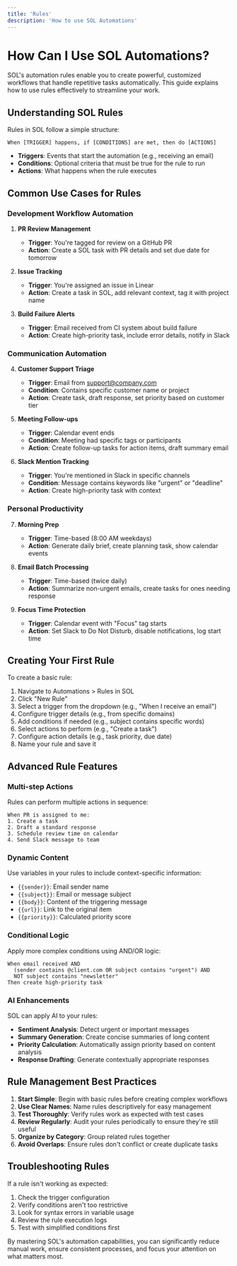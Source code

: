 ```yaml
---
title: 'Rules'
description: 'How to use SOL Automations'
---
```


# How Can I Use SOL Automations?

SOL's automation rules enable you to create powerful, customized workflows that handle repetitive tasks automatically. This guide explains how to use rules effectively to streamline your work.

## Understanding SOL Rules

Rules in SOL follow a simple structure:

```
When [TRIGGER] happens, if [CONDITIONS] are met, then do [ACTIONS]
```

- **Triggers**: Events that start the automation (e.g., receiving an email)
- **Conditions**: Optional criteria that must be true for the rule to run
- **Actions**: What happens when the rule executes

## Common Use Cases for Rules

### Development Workflow Automation

1. **PR Review Management**
   - **Trigger**: You're tagged for review on a GitHub PR
   - **Action**: Create a SOL task with PR details and set due date for tomorrow

2. **Issue Tracking**
   - **Trigger**: You're assigned an issue in Linear
   - **Action**: Create a task in SOL, add relevant context, tag it with project name

3. **Build Failure Alerts**
   - **Trigger**: Email received from CI system about build failure
   - **Action**: Create high-priority task, include error details, notify in Slack

### Communication Automation

4. **Customer Support Triage**
   - **Trigger**: Email from support@company.com
   - **Condition**: Contains specific customer name or project
   - **Action**: Create task, draft response, set priority based on customer tier

5. **Meeting Follow-ups**
   - **Trigger**: Calendar event ends
   - **Condition**: Meeting had specific tags or participants
   - **Action**: Create follow-up tasks for action items, draft summary email

6. **Slack Mention Tracking**
   - **Trigger**: You're mentioned in Slack in specific channels
   - **Condition**: Message contains keywords like "urgent" or "deadline"
   - **Action**: Create high-priority task with context

### Personal Productivity

7. **Morning Prep**
   - **Trigger**: Time-based (8:00 AM weekdays)
   - **Action**: Generate daily brief, create planning task, show calendar events

8. **Email Batch Processing**
   - **Trigger**: Time-based (twice daily)
   - **Action**: Summarize non-urgent emails, create tasks for ones needing response

9. **Focus Time Protection**
   - **Trigger**: Calendar event with "Focus" tag starts
   - **Action**: Set Slack to Do Not Disturb, disable notifications, log start time

## Creating Your First Rule

To create a basic rule:

1. Navigate to Automations > Rules in SOL
2. Click "New Rule"
3. Select a trigger from the dropdown (e.g., "When I receive an email")
4. Configure trigger details (e.g., from specific domains)
5. Add conditions if needed (e.g., subject contains specific words)
6. Select actions to perform (e.g., "Create a task")
7. Configure action details (e.g., task priority, due date)
8. Name your rule and save it

## Advanced Rule Features

### Multi-step Actions

Rules can perform multiple actions in sequence:

```
When PR is assigned to me:
1. Create a task
2. Draft a standard response
3. Schedule review time on calendar
4. Send Slack message to team
```

### Dynamic Content

Use variables in your rules to include context-specific information:

- `{{sender}}`: Email sender name
- `{{subject}}`: Email or message subject
- `{{body}}`: Content of the triggering message
- `{{url}}`: Link to the original item
- `{{priority}}`: Calculated priority score

### Conditional Logic

Apply more complex conditions using AND/OR logic:

```
When email received AND
  (sender contains @client.com OR subject contains "urgent") AND
  NOT subject contains "newsletter"
Then create high-priority task
```

### AI Enhancements

SOL can apply AI to your rules:

- **Sentiment Analysis**: Detect urgent or important messages
- **Summary Generation**: Create concise summaries of long content
- **Priority Calculation**: Automatically assign priority based on content analysis
- **Response Drafting**: Generate contextually appropriate responses

## Rule Management Best Practices

1. **Start Simple**: Begin with basic rules before creating complex workflows
2. **Use Clear Names**: Name rules descriptively for easy management
3. **Test Thoroughly**: Verify rules work as expected with test cases
4. **Review Regularly**: Audit your rules periodically to ensure they're still useful
5. **Organize by Category**: Group related rules together
6. **Avoid Overlaps**: Ensure rules don't conflict or create duplicate tasks

## Troubleshooting Rules

If a rule isn't working as expected:

1. Check the trigger configuration
2. Verify conditions aren't too restrictive
3. Look for syntax errors in variable usage
4. Review the rule execution logs
5. Test with simplified conditions first

By mastering SOL's automation capabilities, you can significantly reduce manual work, ensure consistent processes, and focus your attention on what matters most.